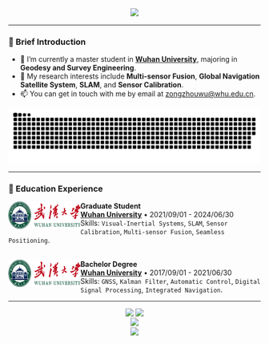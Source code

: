 <div align=center><img src="https://readme-typing-svg.herokuapp.com?font=Calibri&weight=600&size=30&duration=2000&pause=1000&color=10B704&background=ffffff&center=true&vCenter=true&width=435&lines=Welcome+to+my+Github+!"></div>

---

### 🎈 Brief Introduction

- 🏫 I’m currently a master student in **<a href="https://www.whu.edu.cn/">Wuhan University</a>**, majoring in **Geodesy and Survey Engineering**.
- 🌱 My research interests include **Multi-sensor Fusion**, **Global Navigation Satellite System**, **SLAM**, and **Sensor Calibration**.
- 📫 You can get in touch with me by email at [zongzhouwu@whu.edu.cn](mailto:zongzhouwu@whu.edu.cn).
<div align="center">
  <img alt="github contribution grid snake animation" src="https://raw.githubusercontent.com/zzwu29/zzwu29/output/github-contribution-grid-snake.svg">
</div>

---

### 📗 Education Experience

[<img align="left" height="54px" width="144px" alt="WHU" src="./whu.png"/>](https://www.whu.edu.cn/)

**Graduate Student** \
[**Wuhan University**]([https://www.whu.edu.cn/](https://www.whu.edu.cn/)) • 2021/09/01 - 2024/06/30 \
Skills: `Visual-Inertial Systems`, `SLAM`, `Sensor Calibration`, `Multi-sensor Fusion`, `Seamless Positioning`.\
<br/>

[<img align="left" height="54px" width="144px" alt="WHU" src="./whu.png"/>](https://www.whu.edu.cn/)
**Bachelor Degree** \
[**Wuhan University**]([https://www.whu.edu.cn/](https://www.whu.edu.cn/)) • 2017/09/01 - 2021/06/30 \
Skills: `GNSS`, `Kalman Filter`, `Automatic Control`, `Digital Signal Processing`, `Integrated Navigation`.

---

<div align="center">
<span>  </span>
<img height="170px" src="https://github-readme-stats.vercel.app/api?username=zzwu29" /><span>  </span><img height="170px" src="https://github-readme-stats.vercel.app/api/top-langs/?username=zzwu29&layout=compact&langs_count=8" />
<span>  </span>
</div>

<div align="center">
    <img  src="https://github-readme-streak-stats.herokuapp.com/?user=zzwu29" />
</div>

<div align="center">
    <img  src="https://github-readme-activity-graph.cyclic.app/graph?username=zzwu29&theme=github" />
</div>




